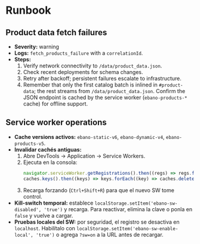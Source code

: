 # Runbook

## Product data fetch failures
- **Severity:** warning
- **Logs:** `fetch_products_failure` with a `correlationId`.
- **Steps:**
  1. Verify network connectivity to `/data/product_data.json`.
  2. Check recent deployments for schema changes.
  3. Retry after backoff; persistent failures escalate to infrastructure.
  4. Remember that only the first catalog batch is inlined in `#product-data`; the rest streams from `/data/product_data.json`. Confirm the JSON endpoint is cached by the service worker (`ebano-products-*` cache) for offline support.

## Service worker operations
- **Cache versions activos:** `ebano-static-v6`, `ebano-dynamic-v4`, `ebano-products-v5`.
- **Invalidar cachés antiguas:**
  1. Abre DevTools → Application → Service Workers.
  2. Ejecuta en la consola:
     ```js
     navigator.serviceWorker.getRegistrations().then((regs) => regs.forEach((r) => r.unregister()));
     caches.keys().then((keys) => keys.forEach((key) => caches.delete(key)));
     ```
  3. Recarga forzando (`Ctrl+Shift+R`) para que el nuevo SW tome control.
- **Kill-switch temporal:** establece `localStorage.setItem('ebano-sw-disabled', 'true')` y recarga. Para reactivar, elimina la clave o ponla en `false` y vuelve a cargar.
- **Pruebas locales del SW:** por seguridad, el registro se desactiva en `localhost`. Habilítalo con `localStorage.setItem('ebano-sw-enable-local', 'true')` o agrega `?sw=on` a la URL antes de recargar.

